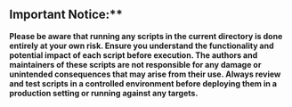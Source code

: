 ## Important Notice:**

**Please be aware that running any scripts in the current directory is done entirely at your own risk. Ensure you understand the functionality and potential impact of each script before execution. The authors and maintainers of these scripts are not responsible for any damage or unintended consequences that may arise from their use. Always review and test scripts in a controlled environment before deploying them in a production setting or running against any targets.**